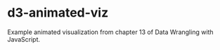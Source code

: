 # d3-animated-viz
Example animated visualization from chapter 13 of Data Wrangling with JavaScript.
